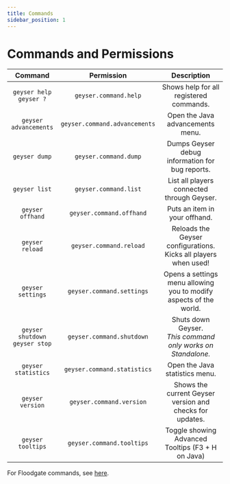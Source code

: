 ```yaml
---
title: Commands
sidebar_position: 1
---
```


# Commands and Permissions

| Command | Permission | Description |
|:---:|:---:|:---:|
| `geyser help` <br/> `geyser ?` | `geyser.command.help` | Shows help for all registered commands. |
| `geyser advancements` | `geyser.command.advancements` | Open the Java advancements menu. |
| `geyser dump` | `geyser.command.dump` | Dumps Geyser debug information for bug reports. |
| `geyser list` | `geyser.command.list` | List all players connected through Geyser. |
| `geyser offhand` | `geyser.command.offhand` | Puts an item in your offhand. |
| `geyser reload` | `geyser.command.reload` | Reloads the Geyser configurations. Kicks all players when used! |
| `geyser settings` | `geyser.command.settings` | Opens a settings menu allowing you to modify aspects of the world. |
| `geyser shutdown` <br/> `geyser stop` | `geyser.command.shutdown` | Shuts down Geyser.<br/>*This command only works on Standalone.* |
| `geyser statistics` | `geyser.command.statistics` | Open the Java statistics menu. |
| `geyser version` | `geyser.command.version` | Shows the current Geyser version and checks for updates. |
| `geyser tooltips` | `geyser.command.tooltips`| Toggle showing Advanced Tooltips (F3 + H on Java) |


For Floodgate commands, see [here](/floodgate/commands/).